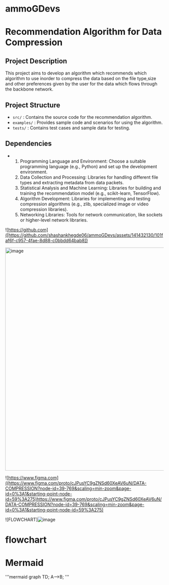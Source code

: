# ammoGDevs
# Recommendation Algorithm for Data Compression

## Project Description
This project aims to develop an algorithm which recommends which algorithm to use inorder to compress the data based on the file type,size and other preferences given by the user for the data which flows through the backbone network. 
## Project Structure

- `src/` : Contains the source code for the recommendation algorithm.
- `examples/` : Provides sample code and scenarios for using the algorithm.
- `tests/` : Contains test cases and sample data for testing.

## Dependencies

- 1. Programming Language and Environment: Choose a suitable programming language (e.g., Python) and set up the development environment.
  2. Data Collection and Processing: Libraries for handling different file types and extracting metadata from data packets.
  3. Statistical Analysis and Machine Learning: Libraries for building and training the recommendation model (e.g., scikit-learn, TensorFlow).
  4. Algorithm Development: Libraries for implementing and testing compression algorithms (e.g., zlib, specialized image or video compression libraries).
  5. Networking Libraries: Tools for network communication, like sockets or higher-level network libraries.

![https://github.com]([https://github.com/shashankhegde06/ammoGDevs/assets/141432130/101faf6f-c957-4fae-8d88-c0bbdd64bab8])

<img width="709" alt="image" src="https://github.com/ammoGDevs/ammoG_Devs/assets/141432130/ad39cea9-89cd-4532-9f9f-dd605f96e500">


![https://www.figma.com]((https://www.figma.com/proto/cJPusYC9gZNSd60XeAV6uN/DATA-COMPRESSION?node-id=39-769&scaling=min-zoom&page-id=0%3A1&starting-point-node-id=59%3A275)https://www.figma.com/proto/cJPusYC9gZNSd60XeAV6uN/DATA-COMPRESSION?node-id=39-769&scaling=min-zoom&page-id=0%3A1&starting-point-node-id=59%3A275)

![FLOWCHART]![image](https://github.com/ammoGDevs/ammoG_Devs/assets/141432130/0c4b9b3f-104f-48ac-a904-bc69b159d3ed)

# flowchart
# Mermaid 
'''mermaid
graph TD;
A-->B;
'''


